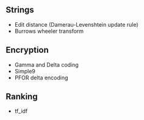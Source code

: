 
## Strings

* Edit distance (Damerau-Levenshtein update rule)
* Burrows wheeler transform


## Encryption

* Gamma and Delta coding
* Simple9
* PFOR delta encoding

## Ranking

* tf_idf

